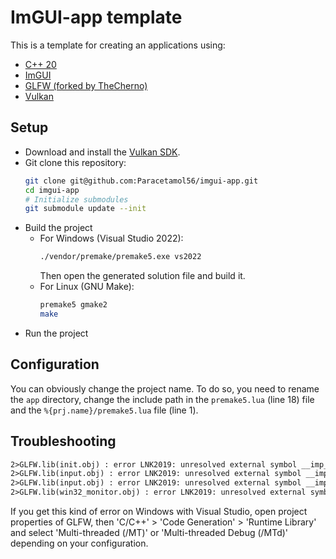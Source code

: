 # ImGUI-app template

This is a template for creating an applications using:
- [C++ 20](https://en.cppreference.com/w/cpp/20)
- [ImGUI](https://github.com/ocornut/imgui)
- [GLFW (forked by TheCherno)](https://github.com/TheCherno/glfw)
- [Vulkan](https://www.vulkan.org/)

## Setup

- Download and install the [Vulkan SDK](https://vulkan.lunarg.com/sdk/homehttps://www.lunarg.com/vulkan-sdk/).
- Git clone this repository:
  ```bash	
  git clone git@github.com:Paracetamol56/imgui-app.git
  cd imgui-app
  # Initialize submodules
  git submodule update --init
  ```
- Build the project
  - For Windows (Visual Studio 2022):
    ```bash
    ./vendor/premake/premake5.exe vs2022
    ```
    Then open the generated solution file and build it.
  - For Linux (GNU Make):
    ```bash
    premake5 gmake2
    make
    ```
- Run the project

## Configuration

You can obviously change the project name. To do so, you need to rename the `app` directory, change the include path in the `premake5.lua` (line 18) file and the `%{prj.name}/premake5.lua` file (line 1).

## Troubleshooting

```txt
2>GLFW.lib(init.obj) : error LNK2019: unresolved external symbol __imp_realloc referenced in function defaultReallocate
2>GLFW.lib(input.obj) : error LNK2019: unresolved external symbol __imp_strcspn referenced in function glfwUpdateGamepadMappings
2>GLFW.lib(input.obj) : error LNK2019: unresolved external symbol __imp_strspn referenced in function glfwUpdateGamepadMappings
2>GLFW.lib(win32_monitor.obj) : error LNK2019: unresolved external symbol __imp_wcscpy referenced in function createMonitor
```
If you get this kind of error on Windows with Visual Studio, open project properties of GLFW, then 'C/C++' > 'Code Generation' > 'Runtime Library' and select 'Multi-threaded (/MT)' or 'Multi-threaded Debug (/MTd)' depending on your configuration.

